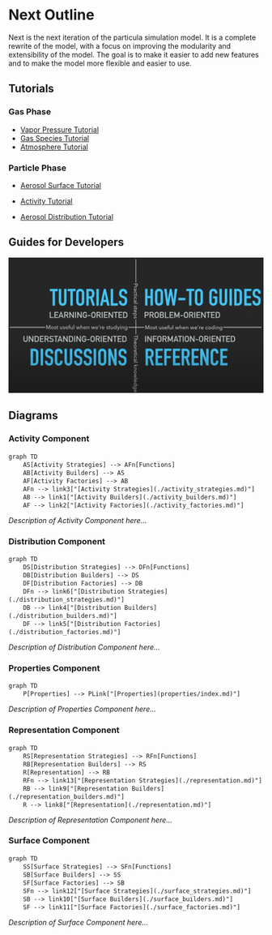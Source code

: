 # Next Outline

Next is the next iteration of the particula simulation model. It is a complete rewrite of the model, with a focus on improving the modularity and extensibility of the model. The goal is to make it easier to add new features and to make the model more flexible and easier to use.

## Tutorials

### Gas Phase

- [Vapor Pressure Tutorial](Tutorials/Vapor_Pressure.ipynb)
- [Gas Species Tutorial](Tutorials/Gas_Species.ipynb)
- [Atmosphere Tutorial](Tutorials/AtmosphereTutorial.ipynb)

### Particle Phase

- [Aerosol Surface Tutorial](Tutorials/Particle_Surface_Tutorial.ipynb)
- [Activity Tutorial](Tutorials/Activity_Tutorial.ipynb)

- [Aerosol Distribution Tutorial](Tutorials/Aerosol_Distributions.ipynb)

## Guides for Developers

![Four Quadrant representation of Tutorials, How to guides, References, and Discussions Areas](DocsImageDevGuide.png)


## Diagrams


### Activity Component

```mermaid
graph TD
    AS[Activity Strategies] --> AFn[Functions]
    AB[Activity Builders] --> AS
    AF[Activity Factories] --> AB
    AFn --> link3["[Activity Strategies](./activity_strategies.md)"]
    AB --> link1["[Activity Builders](./activity_builders.md)"]
    AF --> link2["[Activity Factories](./activity_factories.md)"]
```

*Description of Activity Component here...*

### Distribution Component

```mermaid
graph TD
    DS[Distribution Strategies] --> DFn[Functions]
    DB[Distribution Builders] --> DS
    DF[Distribution Factories] --> DB
    DFn --> link6["[Distribution Strategies](./distribution_strategies.md)"]
    DB --> link4["[Distribution Builders](./distribution_builders.md)"]
    DF --> link5["[Distribution Factories](./distribution_factories.md)"]
```

*Description of Distribution Component here...*

### Properties Component

```mermaid
graph TD
    P[Properties] --> PLink["[Properties](properties/index.md)"]
```

*Description of Properties Component here...*

### Representation Component

```mermaid
graph TD
    RS[Representation Strategies] --> RFn[Functions]
    RB[Representation Builders] --> RS
    R[Representation] --> RB
    RFn --> link13["[Representation Strategies](./representation.md)"]
    RB --> link9["[Representation Builders](./representation_builders.md)"]
    R --> link8["[Representation](./representation.md)"]
```

*Description of Representation Component here...*

### Surface Component

```mermaid
graph TD
    SS[Surface Strategies] --> SFn[Functions]
    SB[Surface Builders] --> SS
    SF[Surface Factories] --> SB
    SFn --> link12["[Surface Strategies](./surface_strategies.md)"]
    SB --> link10["[Surface Builders](./surface_builders.md)"]
    SF --> link11["[Surface Factories](./surface_factories.md)"]
```

*Description of Surface Component here...*
